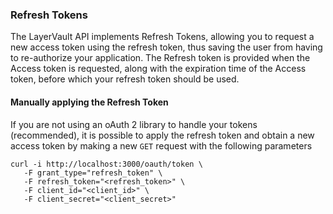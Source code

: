 ### Refresh Tokens

The LayerVault API implements Refresh Tokens, allowing you to request a new access token using the refresh token, thus saving the user from having to re-authorize your application. The Refresh token is provided when the Access token is requested, along with the expiration time of the Access token, before which your refresh token should be used.

#### Manually applying the Refresh Token

If you are not using an oAuth 2 library to handle your tokens (recommended), it is possible to apply the refresh token and obtain a new access token by making a new ```GET``` request with the following parameters

```shell
curl -i http://localhost:3000/oauth/token \
   -F grant_type="refresh_token" \
   -F refresh_token="<refresh_token>" \
   -F client_id="<client_id>" \
   -F client_secret="<client_secret>"
```
